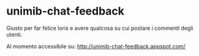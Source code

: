 unimib-chat-feedback
====================


Giusto per far felice loris e avere qualcosa su cui postare i commenti degli utenti.

Al momento accessibile su: http://unimib-chat-feedback.appspot.com/
